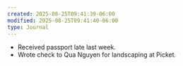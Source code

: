 ```yaml
---
created: 2025-08-25T09:41:39-06:00
modified: 2025-08-25T09:41:40-06:00
type: Journal
---
```


- Received passport late last week.
- Wrote check to Qua Nguyen for landscaping
  at Picket.

<!-- EOF -->
